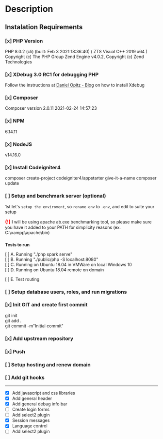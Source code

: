 # Description

## Instalation Requirements

### [x] PHP Version

PHP 8.0.2 (cli) (built: Feb  3 2021 18:36:40) ( ZTS Visual C++ 2019 x64 )
Copyright (c) The PHP Group
Zend Engine v4.0.2, Copyright (c) Zend Technologies

### [x] XDebug 3.0 RC1 for debugging PHP
Follow the instructions at [Daniel Opitz - Blog](https://odan.github.io/2020/12/03/xampp-xdebug-setup-php8.html) on how to install Xdebug
### [x] Composer

Composer version 2.0.11 2021-02-24 14:57:23
### [x] NPM
6.14.11

### [x] NodeJS
v14.16.0

### [x] Install Codeigniter4
composer create-project codeigniter4/appstarter give-it-a-name
composer update

### [ ] Setup and benchmark server (optional)

1st let's `setup the enviroment`, so `rename env` to `.env`, and edit to suite your setup

<h3 style="font-weight: bold; color: red; display: inline;">(!) </h3>I will be using apache ab.exe benchmarking tool, so please make sure you have it added to your PATH for simplicity reasons (ex. C:\xampp\apache\bin)

<h3 style="display: block;"></h3>

**Tests to run**

[ ] A. Running "./php spark serve"  
[ ] B. Running "./public/php -S localhost:8080"  
[ ] C. Running on Ubuntu 18.04 in VMWare on local Windows 10  
[ ] D. Running on Ubuntu 18.04 remote on domain

[ ] E. Test routing

### [ ] Setup database users, roles, and run migrations

### [x] Init GIT and create first commit
git init  
git add .  
git commit -m"Initial commit"

### [x] Add upstream repository
### [x] Push

### [ ] Setup hosting and renew domain
### [ ] Add git hooks
---
* [x] Add javascript and css libraries
* [x] Add general header
* [x] Add general debug info bar
* [ ] Create login forms
* [ ] Add select2 plugin
* [x] Session messages
* [x] Language control
* [ ] Add select2 plugin